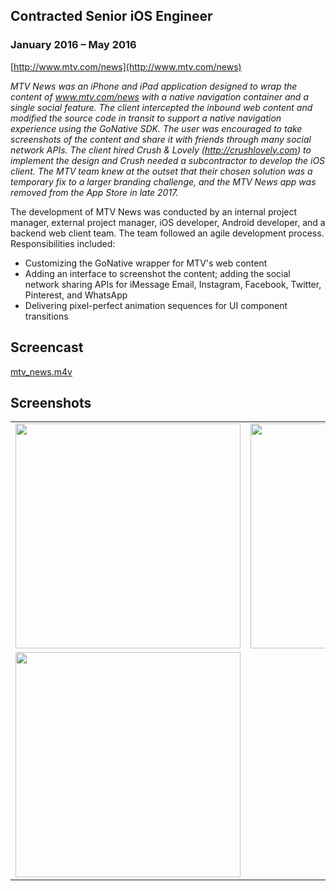 ## Contracted Senior iOS Engineer

### January 2016 – May 2016

[http://www.mtv.com/news](http://www.mtv.com/news)

_MTV News was an iPhone and iPad application designed to wrap the content of www.mtv.com/news with a native navigation container and a single social feature. The client intercepted the inbound web content and modified the source code in transit to support a native navigation experience using the GoNative SDK. The user was encouraged to take screenshots of the content and share it with friends through many social network APIs. The client hired Crush & Lovely (http://crushlovely.com) to implement the design and Crush needed a subcontractor to develop the iOS client. The MTV team knew at the outset that their chosen solution was a temporary fix to a larger branding challenge, and the MTV News app was removed from the App Store in late 2017._

The development of MTV News was conducted by an internal project manager, external project manager, iOS developer, Android developer, and a backend web client team. The team followed an agile development process. Responsibilities included:
- Customizing the GoNative wrapper for MTV's web content
- Adding an interface to screenshot the content; adding the social network sharing APIs for iMessage Email,
Instagram, Facebook, Twitter, Pinterest, and WhatsApp
- Delivering pixel-perfect animation sequences for UI component transitions

## Screencast

[mtv_news.m4v](https://s3.amazonaws.com/com-federalforge-repository/public/engineer/2016_MTV_news/video/mtv_news.m4v)

## Screenshots

| | |
|:---:|:---:|
|<img src="https://s3.amazonaws.com/com-federalforge-repository/public/engineer/2016_MTV_news/0.png" width="360">|<img src="https://s3.amazonaws.com/com-federalforge-repository/public/engineer/2016_MTV_news/1.png" width="360">|
|<img src="https://s3.amazonaws.com/com-federalforge-repository/public/engineer/2016_MTV_news/2.png" width="360">| |